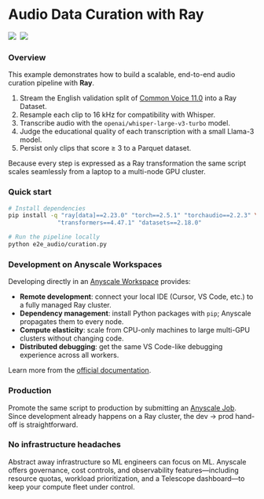 # Audio Data Curation with Ray

<div align="left">
<a target="_blank" href="https://console.anyscale.com/"><img src="https://img.shields.io/badge/🚀 Run_on-Anyscale-9hf"></a>&nbsp;
<a href="https://github.com/anyscale/e2e-audio" role="button"><img src="https://img.shields.io/static/v1?label=&amp;message=View%20On%20GitHub&amp;color=586069&amp;logo=github&amp;labelColor=2f363d"></a>&nbsp;
</div>

### Overview

This example demonstrates how to build a scalable, end-to-end audio curation pipeline with **Ray**.

1. Stream the English validation split of [Common Voice 11.0](https://huggingface.co/datasets/mozilla-foundation/common_voice_11_0) into a Ray Dataset.
2. Resample each clip to 16 kHz for compatibility with Whisper.
3. Transcribe audio with the `openai/whisper-large-v3-turbo` model.
4. Judge the educational quality of each transcription with a small Llama-3 model.
5. Persist only clips that score ≥ 3 to a Parquet dataset.

Because every step is expressed as a Ray transformation the same script scales seamlessly from a laptop to a multi-node GPU cluster.

### Quick start

```bash
# Install dependencies
pip install -q "ray[data]==2.23.0" "torch==2.5.1" "torchaudio==2.2.3" \
              "transformers==4.47.1" "datasets==2.18.0"

# Run the pipeline locally
python e2e_audio/curation.py
```

### Development on Anyscale Workspaces

Developing directly in an [Anyscale Workspace](https://docs.anyscale.com/platform/workspaces/) provides:

* **Remote development**: connect your local IDE (Cursor, VS Code, etc.) to a fully managed Ray cluster.
* **Dependency management**: install Python packages with `pip`; Anyscale propagates them to every node.
* **Compute elasticity**: scale from CPU-only machines to large multi-GPU clusters without changing code.
* **Distributed debugging**: get the same VS Code-like debugging experience across all workers.

Learn more from the [official documentation](https://docs.anyscale.com/platform/workspaces/).

### Production

Promote the same script to production by submitting an [Anyscale Job](https://docs.anyscale.com/platform/jobs/). Since development already happens on a Ray cluster, the dev → prod hand-off is straightforward.

### No infrastructure headaches

Abstract away infrastructure so ML engineers can focus on ML. Anyscale offers governance, cost controls, and observability features—including resource quotas, workload prioritization, and a Telescope dashboard—to keep your compute fleet under control.
